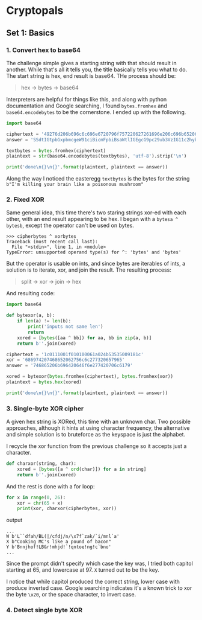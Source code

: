 Cryptopals
==============================

## Set 1: Basics

### 1. Convert hex to base64

The challenge simple gives a starting string with that should result in another. While that's all it tells you, the title basically tells you what to do. The start string is hex, end result is base64. THe process should be:

> hex -> bytes -> base64

Interpreters are helpful for things like this, and along with python documentation and Google searching, I found `bytes.fromhex` and `base64.encodebytes` to be the cornerstone. I ended up with the following.

```python
import base64

ciphertext = '49276d206b696c6c696e6720796f757220627261696e206c696b65206120706f69736f6e6f7573206d757368726f6f6d'
answer = 'SSdtIGtpbGxpbmcgeW91ciBicmFpbiBsaWtlIGEgcG9pc29ub3VzIG11c2hyb29t'

textbytes = bytes.fromhex(ciphertext)
plaintext = str(base64.encodebytes(textbytes), 'utf-8').strip('\n')

print('done\n{}\n{}'.format(plaintext, plaintext == answer))
```

Along the way I noticed the easteregg `textbytes` is the bytes for the string `b"I'm killing your brain like a poisonous mushroom"`

### 2. Fixed XOR

Same general idea, this time there's two staring strings xor-ed with each other, with an end result appearing to be hex. I began with a `bytesa ^ bytesb`, except the operator can't be used on bytes.

```
>>> cipherbytes ^ xorbytes
Traceback (most recent call last):
  File "<stdin>", line 1, in <module>
TypeError: unsupported operand type(s) for ^: 'bytes' and 'bytes'
```

But the operator is usable on ints, and since bytes are iterables of ints, a solution is to iterate, xor, and join the result. The resulting process:

> split -> xor -> join -> hex

And resulting code:

```python
import base64

def bytexor(a, b):
    if len(a) != len(b):
        print('inputs not same len')
        return
    xored = [bytes([aa ^ bb]) for aa, bb in zip(a, b)]
    return b''.join(xored)

ciphertext = '1c0111001f010100061a024b53535009181c'
xor = '686974207468652062756c6c277320657965'
answer = '746865206b696420646f6e277420706c6179'

xored = bytexor(bytes.fromhex(ciphertext), bytes.fromhex(xor))
plaintext = bytes.hex(xored)

print('done\n{}\n{}'.format(plaintext, plaintext == answer))
```

### 3. Single-byte XOR cipher

A given hex string is XORed, this time with an unknown char. Two possible approaches, although it hints at using character frequency, the alternative and simple solution is to bruteforce as the keyspace is just the alphabet.

I recycle the xor function from the previous challenge so it accepts just a character.

```python
def charxor(string, char):
    xored = [bytes([a ^ ord(char)]) for a in string]
    return b''.join(xored)
```

And the rest is done with a for loop:

```python
for x in range(0, 26):
    xor = chr(65 + x)
    print(xor, charxor(cipherbytes, xor))
```

output

```
...
W b'L``dfah/BL(|/cfdj/n/\x7f`zak/`i/mnl`a'
X b"Cooking MC's like a pound of bacon"
Y b'Bnnjhof!LB&r!mhjd!`!qntoe!ng!c`bno'
...
```

Since the prompt didn't specify which case the key was, I tried both capitol starting at 65, and lowercase at 97. `X` turned out to be the key.

I notice that while capitol produced the correct string, lower case with produce inverted case. Google searching indicates it's a known trick to xor the byte `\x20`, or the space character, to invert case.

### 4. Detect single byte XOR